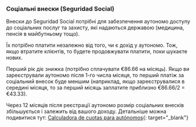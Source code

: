 ### Соціальні внески (Seguridad Social)

Внески до Seguridad Social потрібні для забезпечення аутономо доступу до соціальних послуг та захисту, які надаються
державою (медицина, пенсія в майбутньому тощо).

Їх потрібно платити незалежно від того, чи є дохід у аутономо. Тож, якщо втратите клієнтів, то будете продовжувати
платити, поки шукаєте нових.

Перший рік діє знижка (потрібно сплачувати €86.66 на місяць). Якщо ви зареєстрували аутономо після 1-го числа місяця, то
перший платіж за соціальний внесок буде меншим (наприклад, якщо зареєструвалися в середині місяця, то за перший місяць
заплатите приблизно €86.66/2 = €43.33).

Через 12 місяців після реєстрації аутономо розмір соціальних внесків збільшується і залежить від вашого доходу.
Детальніше можна подивитися
тут: [Calculadora de cuotas para autónomos](https://portal.seg-social.gob.es/wps/portal/importass/importass/tramites/simuladorRETAPublico){:
target="_blank"}
